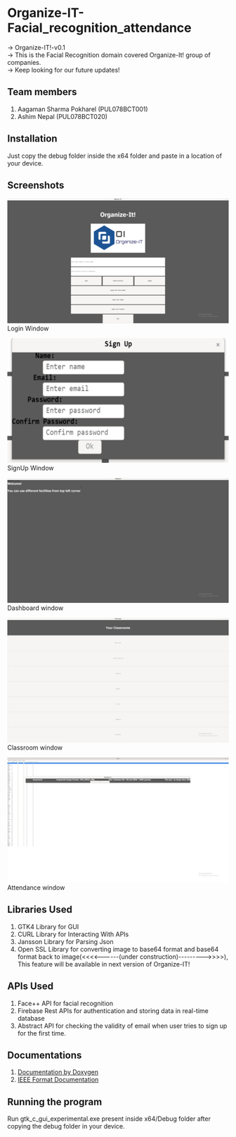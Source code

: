 # Organize-IT-Facial_recognition_attendance

-> Organize-IT!-v0.1\
-> This is the Facial Recognition domain covered Organize-It! group of companies.\
-> Keep looking for our future updates!


## Team members

1. Aagaman Sharma Pokharel (PUL078BCT001)
2. Ashim Nepal (PUL078BCT020)


## Installation

Just copy the debug folder inside the x64 folder and paste in a location of your device.

## Screenshots
![](images/image1.jpg)
Login Window

![](images/image2.jpg)
SignUp Window

![](images/image3.jpg)
Dashboard window

![](images/image4.jpg)
Classroom window

![](images/image5.jpg)
Attendance window
## Libraries Used
1. GTK4 Library for GUI
2. CURL Library for Interacting With APIs
3. Jansson Library for Parsing Json
4. Open SSL Library for converting image to base64 format and base64 format back to image(<<<<------(under construction)--------->>>>), This feature will be available in next version of Organize-IT!

## APIs Used
1. Face++ API for facial recognition
2. Firebase Rest APIs for authentication and storing data in real-time database
3. Abstract API for checking the validity of email when user tries to sign up for the first time.

## Documentations
1. [Documentation by Doxygen](https://github.com/aagaman12658/Organize-IT-Facial_recognition_attendance/blob/master/Report/Organize-IT%5BDoxygen-Documentation%5D.pdf)
2. [IEEE Format Documentation](https://github.com/aagaman12658/Organize-IT-Facial_recognition_attendance/blob/master/Report/Organize-IT_documentation_IEEE_Format.docx)
## Running the program
Run gtk_c_gui_experimental.exe present inside x64/Debug folder after copying the debug folder in your device.

